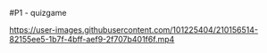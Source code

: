 #P1 - quizgame


https://user-images.githubusercontent.com/101225404/210156514-82155ee5-1b7f-4bff-aef9-2f707b401f6f.mp4

